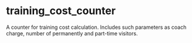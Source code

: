 # training_cost_counter
A counter for training cost calculation. Includes such parameters as coach charge, number of permanently and part-time visitors.
